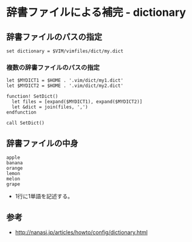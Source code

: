 ﻿# 辞書ファイルによる補完 - dictionary

## 辞書ファイルのパスの指定

```clike
set dictionary = $VIM/vimfiles/dict/my.dict
```

### 複数の辞書ファイルのパスの指定

```clike
let $MYDICT1 = $HOME . '.vim/dict/my1.dict'
let $MYDICT2 = $HOME . '.vim/dict/my2.dict'

function! SetDict()
  let files = [expand($MYDICT1), expand($MYDICT2)]  
  let &dict = join(files, ',')
endfunction

call SetDict()
```

## 辞書ファイルの中身

```clike
apple
banana
orange
lemon
melon
grape
```

- 1行に1単語を記述する。

## 参考

- http://nanasi.jp/articles/howto/config/dictionary.html
